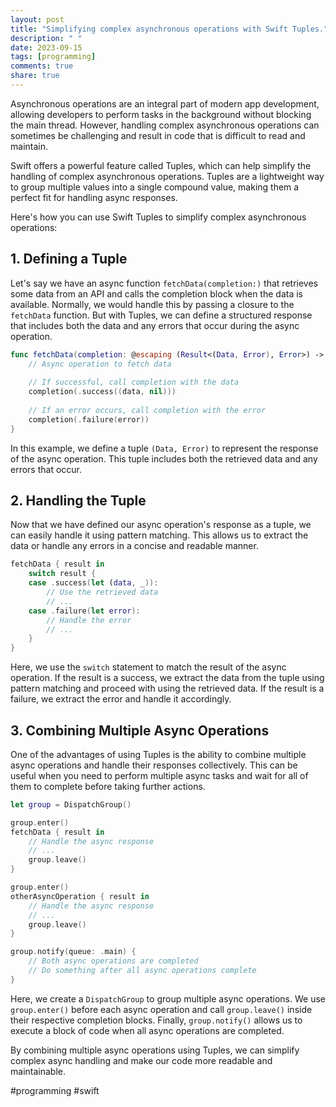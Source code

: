 ```yaml
---
layout: post
title: "Simplifying complex asynchronous operations with Swift Tuples."
description: " "
date: 2023-09-15
tags: [programming]
comments: true
share: true
---
```


Asynchronous operations are an integral part of modern app development, allowing developers to perform tasks in the background without blocking the main thread. However, handling complex asynchronous operations can sometimes be challenging and result in code that is difficult to read and maintain.

Swift offers a powerful feature called Tuples, which can help simplify the handling of complex asynchronous operations. Tuples are a lightweight way to group multiple values into a single compound value, making them a perfect fit for handling async responses.

Here's how you can use Swift Tuples to simplify complex asynchronous operations:

## 1. Defining a Tuple

Let's say we have an async function `fetchData(completion:)` that retrieves some data from an API and calls the completion block when the data is available. Normally, we would handle this by passing a closure to the `fetchData` function. But with Tuples, we can define a structured response that includes both the data and any errors that occur during the async operation.

```swift
func fetchData(completion: @escaping (Result<(Data, Error), Error>) -> Void) {
    // Async operation to fetch data
    
    // If successful, call completion with the data
    completion(.success((data, nil)))
    
    // If an error occurs, call completion with the error
    completion(.failure(error))
}
```

In this example, we define a tuple `(Data, Error)` to represent the response of the async operation. This tuple includes both the retrieved data and any errors that occur.

## 2. Handling the Tuple

Now that we have defined our async operation's response as a tuple, we can easily handle it using pattern matching. This allows us to extract the data or handle any errors in a concise and readable manner.

```swift
fetchData { result in
    switch result {
    case .success(let (data, _)):
        // Use the retrieved data
        // ...
    case .failure(let error):
        // Handle the error
        // ...
    }
}
```

Here, we use the `switch` statement to match the result of the async operation. If the result is a success, we extract the data from the tuple using pattern matching and proceed with using the retrieved data. If the result is a failure, we extract the error and handle it accordingly.

## 3. Combining Multiple Async Operations

One of the advantages of using Tuples is the ability to combine multiple async operations and handle their responses collectively. This can be useful when you need to perform multiple async tasks and wait for all of them to complete before taking further actions.

```swift
let group = DispatchGroup()

group.enter()
fetchData { result in
    // Handle the async response
    // ...
    group.leave()
}

group.enter()
otherAsyncOperation { result in
    // Handle the async response
    // ...
    group.leave()
}

group.notify(queue: .main) {
    // Both async operations are completed
    // Do something after all async operations complete
}
```

Here, we create a `DispatchGroup` to group multiple async operations. We use `group.enter()` before each async operation and call `group.leave()` inside their respective completion blocks. Finally, `group.notify()` allows us to execute a block of code when all async operations are completed.

By combining multiple async operations using Tuples, we can simplify complex async handling and make our code more readable and maintainable.

#programming #swift